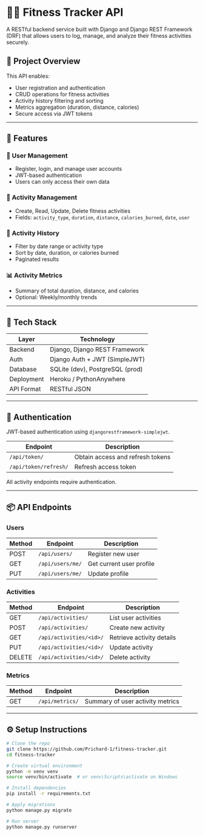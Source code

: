 
# 🏋️‍♂️ Fitness Tracker API

A RESTful backend service built with Django and Django REST Framework (DRF) that allows users to log, manage, and analyze their fitness activities securely.

## 📌 Project Overview

This API enables:
- User registration and authentication
- CRUD operations for fitness activities
- Activity history filtering and sorting
- Metrics aggregation (duration, distance, calories)
- Secure access via JWT tokens

---

## 🚀 Features

### 👤 User Management
- Register, login, and manage user accounts
- JWT-based authentication
- Users can only access their own data

### 📝 Activity Management
- Create, Read, Update, Delete fitness activities
- Fields: `activity_type`, `duration`, `distance`, `calories_burned`, `date`, `user`

### 📅 Activity History
- Filter by date range or activity type
- Sort by date, duration, or calories burned
- Paginated results

### 📊 Activity Metrics
- Summary of total duration, distance, and calories
- Optional: Weekly/monthly trends

---

## 🧱 Tech Stack

| Layer         | Technology                     |
|---------------|--------------------------------|
| Backend       | Django, Django REST Framework  |
| Auth          | Django Auth + JWT (SimpleJWT)  |
| Database      | SQLite (dev), PostgreSQL (prod)|
| Deployment    | Heroku / PythonAnywhere        |
| API Format    | RESTful JSON                   |

---

## 🔐 Authentication

JWT-based authentication using `djangorestframework-simplejwt`.

| Endpoint              | Description                      |
|-----------------------|----------------------------------|
| `/api/token/`         | Obtain access and refresh tokens |
| `/api/token/refresh/` | Refresh access token             |

All activity endpoints require authentication.

---

## 📦 API Endpoints

### Users

| Method | Endpoint         | Description              |
|--------|------------------|--------------------------|
| POST   | `/api/users/`     | Register new user        |
| GET    | `/api/users/me/`  | Get current user profile |
| PUT    | `/api/users/me/`  | Update profile           |

### Activities

| Method | Endpoint              | Description                      |
|--------|-----------------------|----------------------------------|
| GET    | `/api/activities/`     | List user activities             |
| POST   | `/api/activities/`     | Create new activity              |
| GET    | `/api/activities/<id>/`| Retrieve activity details        |
| PUT    | `/api/activities/<id>/`| Update activity                  |
| DELETE | `/api/activities/<id>/`| Delete activity                  |

### Metrics

| Method | Endpoint              | Description                      |
|--------|-----------------------|----------------------------------|
| GET    | `/api/metrics/`        | Summary of user activity metrics|

---

## ⚙️ Setup Instructions

```bash
# Clone the repo
git clone https://github.com/Prichard-1/fitness-tracker.git
cd fitness-tracker

# Create virtual environment
python -m venv venv
source venv/bin/activate  # or venv\Scripts\activate on Windows

# Install dependencies
pip install -r requirements.txt

# Apply migrations
python manage.py migrate

# Run server
python manage.py runserver

